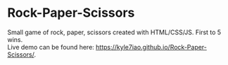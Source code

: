 # Rock-Paper-Scissors
Small game of rock, paper, scissors created with HTML/CSS/JS. First to 5 wins.
<br>
Live demo can be found here: https://kyle7iao.github.io/Rock-Paper-Scissors/.